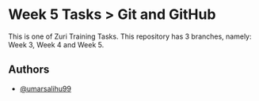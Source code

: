 
# Week 5 Tasks > Git and GitHub

This is one of Zuri Training Tasks. This repository has 3 branches, namely: Week 3, Week 4 and Week 5.


## Authors

- [@umarsalihu99](https://github.com/umarsalihu99/)

